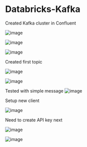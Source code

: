 # Databricks-Kafka


Created Kafka cluster in Confluent

![image](https://github.com/user-attachments/assets/970de6b6-e357-45cc-9e8b-e0047d95ef80)



![image](https://github.com/user-attachments/assets/e8f70dcc-0a97-4ae5-86a8-7c3627741643)


![image](https://github.com/user-attachments/assets/047eea2a-7925-45e6-9fdd-fa88984e85b0)


Created first topic

![image](https://github.com/user-attachments/assets/753a9c06-801f-4bab-8e09-9833602c6898)


![image](https://github.com/user-attachments/assets/0ea61ec2-0a2e-4be4-9995-76da9c51628e)

Tested with simple message
![image](https://github.com/user-attachments/assets/d5f2f5b8-07c8-4f85-90b3-be0eee1cd827)


Setup new client

![image](https://github.com/user-attachments/assets/604b0f70-daf6-45d2-b590-12aea5c5d379)


Need to create API key next

![image](https://github.com/user-attachments/assets/5fb2768c-f8e8-4f91-be6b-21d5984021a5)

![image](https://github.com/user-attachments/assets/9aabd8e1-74e1-40ad-85fa-404d41d16a95)

